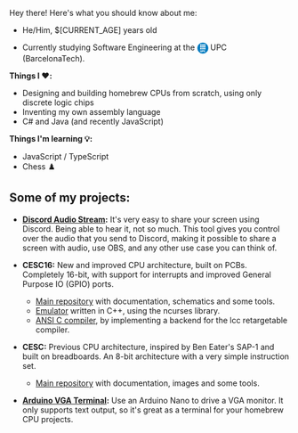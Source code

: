 Hey there! Here's what you should know about me:

<ul>
  <li>He/Him, $[CURRENT_AGE] years old</li>
  <li>
    <p> Currently studying Software Engineering at the 
      <img align="top" src="img/UPC_logo.png" alt="UPC Logo" width="20" height="20">
      UPC (BarcelonaTech). </p>
  </li>
</ul> 


**Things I ❤️:**
- Designing and building homebrew CPUs from scratch, using only discrete logic chips
- Inventing my own assembly language
- C# and Java (and recently JavaScript)

**Things I'm learning 💡:**
- JavaScript / TypeScript
- Chess ♟️


## Some of my projects:

- **[Discord Audio Stream](https://github.com/p-rivero/DiscordAudioStream):** It's very easy to share your screen using Discord. Being able to hear it, not so much. This tool gives you control over the audio that you send to Discord, making it possible to share a screen with audio, use OBS, and any other use case you can think of.

- **CESC16:** New and improved CPU architecture, built on PCBs. Completely 16-bit, with support for interrupts and improved General Purpose IO (GPIO) ports.
  - [Main repository](https://github.com/p-rivero/CESC16) with documentation, schematics and some tools.
  - [Emulator](https://github.com/p-rivero/CESC16-emulator) written in C++, using the ncurses library.
  - [ANSI C compiler](https://github.com/p-rivero/lcc), by implementing a backend for the lcc retargetable compiler.

- **CESC:** Previous CPU architecture, inspired by Ben Eater's SAP-1 and built on breadboards. An 8-bit architecture with a very simple instruction set.
  - [Main repository](https://github.com/p-rivero/CESCA) with documentation, images and some tools.

- **[Arduino VGA Terminal](https://github.com/p-rivero/ArduinoVGA):** Use an Arduino Nano to drive a VGA monitor. It only supports text output, so it's great as a terminal for your homebrew CPU projects.
